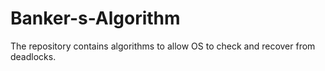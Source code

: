 # Banker-s-Algorithm
The repository contains algorithms to allow OS to check and recover from deadlocks. 
